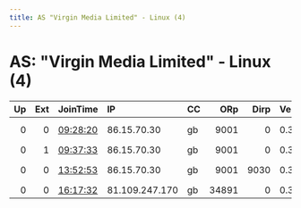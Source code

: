 ```yaml
---
title: AS "Virgin Media Limited" - Linux (4)
---
```


# AS: "Virgin Media Limited" - Linux (4)

|   Up |   Ext | JoinTime                                                                                            | IP             | CC   |   ORp |   Dirp | Version   | Contact                  | Nickname      |   eFamMembers |
|-----:|------:|:----------------------------------------------------------------------------------------------------|:---------------|:-----|------:|-------:|:----------|:-------------------------|:--------------|--------------:|
|    0 |     0 | [09:28:20](https://metrics.torproject.org/rs.html#details/F3086882B5B0E7345C703CB33A704FAD178B5983) | 86.15.70.30    | gb   |  9001 |      0 | 0.3.4.9   | 0x4e87972477322e43 James | Leixee2f      |             1 |
|    0 |     1 | [09:37:33](https://metrics.torproject.org/rs.html#details/D613D43FEAFFA98E53E29050B787FAF49FCE639D) | 86.15.70.30    | gb   |  9001 |      0 | 0.3.4.9   | None                     | Unnamed       |             1 |
|    0 |     0 | [13:52:53](https://metrics.torproject.org/rs.html#details/9099E20549BC4D0E79CDA2B5361EDDE5C9BB86A0) | 86.15.70.30    | gb   |  9001 |   9030 | 0.3.4.9   | 0x4e87972477322e43 James | Shoh0iat      |             1 |
|    0 |     0 | [16:17:32](https://metrics.torproject.org/rs.html#details/284CE9490EB7863D5820A5DEDAF77ED44C971C06) | 81.109.247.170 | gb   | 34891 |      0 | 0.3.3.10  | None                     | UbuntuCore250 |             1 |
